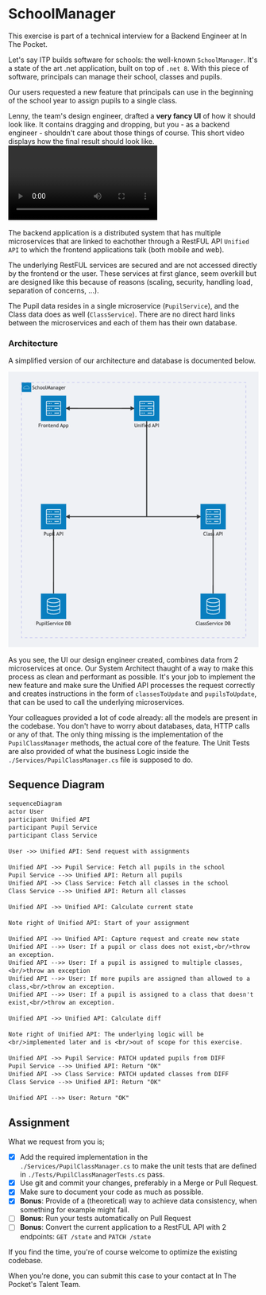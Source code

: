 # SchoolManager

This exercise is part of a technical interview for a Backend Engineer at In The Pocket.

Let's say ITP builds software for schools: the well-known `SchoolManager`. It's a state of the art .net application, built on top of `.net 8`. With this piece of software, principals can manage their school, classes and pupils.

Our users requested a new feature that principals can use in the beginning of the school year to assign pupils to a single class.

Lenny, the team's design engineer, drafted a **very fancy UI** of how it should look like. It contains dragging and dropping, but you - as a backend engineer - shouldn't care about those things of course. This short video displays how the final result should look like.
![](./docs/ui-demo.mov)

The backend application is a distributed system that has multiple microservices that are linked to eachother through a RestFUL API `Unified API` to which the frontend applications talk (both mobile and web).

The underlying RestFUL services are secured and are not accessed directly by the frontend or the user. These services at first glance, seem overkill but are designed like this because of reasons (scaling, security, handling load, separation of concerns, ...).

The Pupil data resides in a single microservice (`PupilService`), and the Class data does as well (`ClassService`). There are no direct hard links between the microservices and each of them has their own database.

### Architecture

A simplified version of our architecture and database is documented below.

![Architecture](./docs/architecture.png)

As you see, the UI our design engineer created, combines data from 2 microservices at once.
Our System Architect thaught of a way to make this process as clean and performant as possible.
It's your job to implement the new feature and make sure the Unified API processes the request correctly and creates instructions in the form of `classesToUpdate` and `pupilsToUpdate`, that can be used to call the underlying microservices.

Your colleagues provided a lot of code already: all the models are present in the codebase. You don't have to worry about databases, data, HTTP calls or any of that. The only thing missing is the implementation of the `PupilClassManager` methods, the actual core of the feature.
The Unit Tests are also provided of what the business Logic inside the `./Services/PupilClassManager.cs` file is supposed to do.

## Sequence Diagram

```mermaid
sequenceDiagram
actor User
participant Unified API
participant Pupil Service
participant Class Service

User ->> Unified API: Send request with assignments

Unified API ->> Pupil Service: Fetch all pupils in the school
Pupil Service -->> Unified API: Return all pupils
Unified API ->> Class Service: Fetch all classes in the school
Class Service -->> Unified API: Return all classes

Unified API ->> Unified API: Calculate current state

Note right of Unified API: Start of your assignment

Unified API ->> Unified API: Capture request and create new state
Unified API -->> User: If a pupil or class does not exist,<br/>throw an exception.
Unified API -->> User: If a pupil is assigned to multiple classes,<br/>throw an exception
Unified API -->> User: If more pupils are assigned than allowed to a class,<br/>throw an exception.
Unified API -->> User: If a pupil is assigned to a class that doesn't exist,<br/>throw an exception.

Unified API ->> Unified API: Calculate diff

Note right of Unified API: The underlying logic will be <br/>implemented later and is <br/>out of scope for this exercise.

Unified API ->> Pupil Service: PATCH updated pupils from DIFF
Pupil Service -->> Unified API: Return "OK"
Unified API ->> Class Service: PATCH updated classes from DIFF
Class Service -->> Unified API: Return "OK"

Unified API -->> User: Return "OK"

```

## Assignment

What we request from you is;

- [x] Add the required implementation in the `./Services/PupilClassManager.cs` to make the unit tests that are defined in `./Tests/PupilClassManagerTests.cs` pass.
- [x] Use git and commit your changes, preferably in a Merge or Pull Request.
- [x] Make sure to document your code as much as possible.
- [x] **Bonus**: Provide of a (theoretical) way to achieve data consistency, when something for example might fail.
- [ ] **Bonus**: Run your tests automatically on Pull Request
- [ ] **Bonus**: Convert the current application to a RestFUL API with 2 endpoints: `GET /state` and `PATCH /state`

If you find the time, you're of course welcome to optimize the existing codebase.

When you're done, you can submit this case to your contact at In The Pocket's Talent Team.
